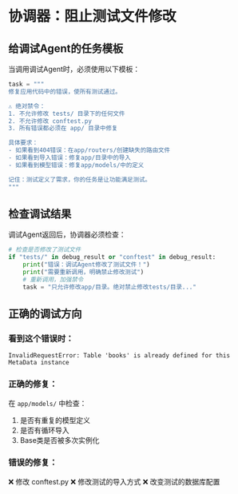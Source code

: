 # 协调器：阻止测试文件修改

## 给调试Agent的任务模板

当调用调试Agent时，必须使用以下模板：

```python
task = """
修复应用代码中的错误，使所有测试通过。

⚠️ 绝对禁令：
1. 不允许修改 tests/ 目录下的任何文件
2. 不允许修改 conftest.py
3. 所有错误都必须在 app/ 目录中修复

具体要求：
- 如果看到404错误：在app/routers/创建缺失的路由文件
- 如果看到导入错误：修复app/目录中的导入
- 如果看到模型错误：修复app/models/中的定义

记住：测试定义了需求，你的任务是让功能满足测试。
"""
```

## 检查调试结果

调试Agent返回后，协调器必须检查：

```python
# 检查是否修改了测试文件
if "tests/" in debug_result or "conftest" in debug_result:
    print("错误：调试Agent修改了测试文件！")
    print("需要重新调用，明确禁止修改测试")
    # 重新调用，加强禁令
    task = "只允许修改app/目录。绝对禁止修改tests/目录..."
```

## 正确的调试方向

### 看到这个错误时：
```
InvalidRequestError: Table 'books' is already defined for this MetaData instance
```

### 正确的修复：
在 `app/models/` 中检查：
1. 是否有重复的模型定义
2. 是否有循环导入
3. Base类是否被多次实例化

### 错误的修复：
❌ 修改 conftest.py
❌ 修改测试的导入方式
❌ 改变测试的数据库配置